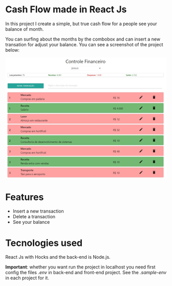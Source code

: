 # Cash Flow made in React Js

In this project I create a simple, but true cash flow for a people see your balance of month.

You can surfing about the months by the combobox and can insert a new transation for adjust your balance. You can see a screenshot of the project below: 

![Screenshot image](https://github.com/fabioalmeida100/controle-financeiro/blob/master/screenshot.jpg?raw=true)

# Features

- Insert a new transaction
- Delete a transaction
- See your balance

# Tecnologies used

React Js with Hocks and the back-end is Node.js.

**Important**: whether you want run the project in localhost you need first config the files *.env* in back-end and front-end project. See the *.sample-env* in each project for it.

